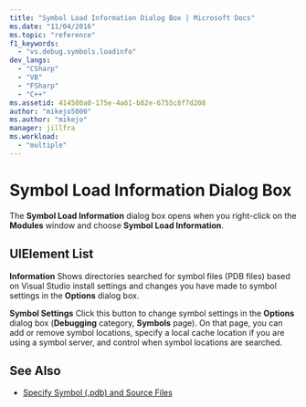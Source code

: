 ```yaml
---
title: "Symbol Load Information Dialog Box | Microsoft Docs"
ms.date: "11/04/2016"
ms.topic: "reference"
f1_keywords:
  - "vs.debug.symbols.loadinfo"
dev_langs:
  - "CSharp"
  - "VB"
  - "FSharp"
  - "C++"
ms.assetid: 414580a0-175e-4a61-b82e-6755c8f7d208
author: "mikejo5000"
ms.author: "mikejo"
manager: jillfra
ms.workload:
  - "multiple"
---
```

# Symbol Load Information Dialog Box
The **Symbol Load Information** dialog box opens when you right-click on the **Modules** window and choose **Symbol Load Information**.

## UIElement List
 **Information**
 Shows directories searched for symbol files (PDB files) based on Visual Studio install settings and changes you have made to symbol settings in the **Options** dialog box.

 **Symbol Settings**
 Click this button to change symbol settings in the **Options** dialog box (**Debugging** category, **Symbols** page). On that page, you can add or remove symbol locations, specify a local cache location if you are using a symbol server, and control when symbol locations are searched.

## See Also
- [Specify Symbol (.pdb) and Source Files](../debugger/specify-symbol-dot-pdb-and-source-files-in-the-visual-studio-debugger.md)